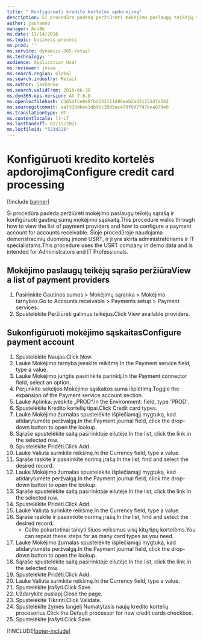 ```yaml
---
title: " Konfigūruoti kredito kortelės apdorojimą"
description: Ši procedūra padeda peržiūrėti mokėjimo paslaugų teikėjų sąrašą ir konfigūruoti gautinų sumų mokėjimo sąskaitą.
author: jashanno
manager: AnnBe
ms.date: 11/14/2016
ms.topic: business-process
ms.prod: ''
ms.service: dynamics-365-retail
ms.technology: ''
audience: Application User
ms.reviewer: josaw
ms.search.region: Global
ms.search.industry: Retail
ms.author: jashanno
ms.search.validFrom: 2016-06-30
ms.dyn365.ops.version: AX 7.0.0
ms.openlocfilehash: d365dfce8e8fbd332111d96eeb2a431151d7a342
ms.sourcegitcommit: eaf330dbee1db96c20d5ac479f007747bea079eb
ms.translationtype: HT
ms.contentlocale: lt-LT
ms.lasthandoff: 02/15/2021
ms.locfileid: "5234226"
---
```

# <a name="configure-credit-card-processing"></a><span data-ttu-id="7acfc-103"> Konfigūruoti kredito kortelės apdorojimą</span><span class="sxs-lookup"><span data-stu-id="7acfc-103">Configure credit card processing</span></span>

[!include [banner](../includes/banner.md)]

<span data-ttu-id="7acfc-104">Ši procedūra padeda peržiūrėti mokėjimo paslaugų teikėjų sąrašą ir konfigūruoti gautinų sumų mokėjimo sąskaitą.</span><span class="sxs-lookup"><span data-stu-id="7acfc-104">This procedure walks through how to view the list of payment providers and how to configure a payment account for accounts receivable.</span></span> <span data-ttu-id="7acfc-105">Šioje procedūroje naudojama demonstracinių duomenų įmonė USRT, ir ji yra skirta administratoriams ir IT specialistams.</span><span class="sxs-lookup"><span data-stu-id="7acfc-105">This procedure uses the USRT company in demo data and is intended for Administrators and IT Professionals.</span></span>


## <a name="view-a-list-of-payment-providers"></a><span data-ttu-id="7acfc-106">Mokėjimo paslaugų teikėjų sąrašo peržiūra</span><span class="sxs-lookup"><span data-stu-id="7acfc-106">View a list of payment providers</span></span>
1. <span data-ttu-id="7acfc-107">Pasirinkite Gautinos sumos > Mokėjimų sąranka > Mokėjimo tarnybos.</span><span class="sxs-lookup"><span data-stu-id="7acfc-107">Go to Accounts receivable > Payments setup > Payment services.</span></span>
2. <span data-ttu-id="7acfc-108">Spustelėkite Peržiūrėti galimus teikėjus.</span><span class="sxs-lookup"><span data-stu-id="7acfc-108">Click View available providers.</span></span>

## <a name="configure-payment-account"></a><span data-ttu-id="7acfc-109">Sukonfigūruoti mokėjimo sąskaitas</span><span class="sxs-lookup"><span data-stu-id="7acfc-109">Configure payment account</span></span>
1. <span data-ttu-id="7acfc-110">Spustelėkite Naujas.</span><span class="sxs-lookup"><span data-stu-id="7acfc-110">Click New.</span></span>
2. <span data-ttu-id="7acfc-111">Lauke Mokėjimo tarnyba įveskite reikšmę.</span><span class="sxs-lookup"><span data-stu-id="7acfc-111">In the Payment service field, type a value.</span></span>
3. <span data-ttu-id="7acfc-112">Lauke Mokėjimo jungtis pasirinkite parinktį.</span><span class="sxs-lookup"><span data-stu-id="7acfc-112">In the Payment connector field, select an option.</span></span>
4. <span data-ttu-id="7acfc-113">Perjunkite sekcijos Mokėjimo sąskaitos suma išplėtimą.</span><span class="sxs-lookup"><span data-stu-id="7acfc-113">Toggle the expansion of the Payment service account section.</span></span>
5. <span data-ttu-id="7acfc-114">Lauke Aplinka: įveskite „PROD“.</span><span class="sxs-lookup"><span data-stu-id="7acfc-114">In the Environment: field, type 'PROD'.</span></span>
6. <span data-ttu-id="7acfc-115">Spustelėkite Kredito kortelių tipai.</span><span class="sxs-lookup"><span data-stu-id="7acfc-115">Click Credit card types.</span></span>
7. <span data-ttu-id="7acfc-116">Lauke Mokėjimo žurnalas spustelėkite išplečiamąjį mygtuką, kad atidarytumėte peržvalgą.</span><span class="sxs-lookup"><span data-stu-id="7acfc-116">In the Payment journal field, click the drop-down button to open the lookup.</span></span>
8. <span data-ttu-id="7acfc-117">Sąraše spustelėkite saitą pasirinktoje eilutėje.</span><span class="sxs-lookup"><span data-stu-id="7acfc-117">In the list, click the link in the selected row.</span></span>
9. <span data-ttu-id="7acfc-118">Spustelėkite Pridėti.</span><span class="sxs-lookup"><span data-stu-id="7acfc-118">Click Add.</span></span>
10. <span data-ttu-id="7acfc-119">Lauke Valiuta surinkite reikšmę.</span><span class="sxs-lookup"><span data-stu-id="7acfc-119">In the Currency field, type a value.</span></span>
11. <span data-ttu-id="7acfc-120">Sąraše raskite ir pasirinkite norimą įrašą.</span><span class="sxs-lookup"><span data-stu-id="7acfc-120">In the list, find and select the desired record.</span></span>
12. <span data-ttu-id="7acfc-121">Lauke Mokėjimo žurnalas spustelėkite išplečiamąjį mygtuką, kad atidarytumėte peržvalgą.</span><span class="sxs-lookup"><span data-stu-id="7acfc-121">In the Payment journal field, click the drop-down button to open the lookup.</span></span>
13. <span data-ttu-id="7acfc-122">Sąraše spustelėkite saitą pasirinktoje eilutėje.</span><span class="sxs-lookup"><span data-stu-id="7acfc-122">In the list, click the link in the selected row.</span></span>
14. <span data-ttu-id="7acfc-123">Spustelėkite Pridėti.</span><span class="sxs-lookup"><span data-stu-id="7acfc-123">Click Add.</span></span>
15. <span data-ttu-id="7acfc-124">Lauke Valiuta surinkite reikšmę.</span><span class="sxs-lookup"><span data-stu-id="7acfc-124">In the Currency field, type a value.</span></span>
16. <span data-ttu-id="7acfc-125">Sąraše raskite ir pasirinkite norimą įrašą.</span><span class="sxs-lookup"><span data-stu-id="7acfc-125">In the list, find and select the desired record.</span></span>
    * <span data-ttu-id="7acfc-126">Galite pakartotinai taikyti šiuos veiksmus visų kitų tipų kortelėms.</span><span class="sxs-lookup"><span data-stu-id="7acfc-126">You can repeat these steps for as many card types as you need.</span></span>  
17. <span data-ttu-id="7acfc-127">Lauke Mokėjimo žurnalas spustelėkite išplečiamąjį mygtuką, kad atidarytumėte peržvalgą.</span><span class="sxs-lookup"><span data-stu-id="7acfc-127">In the Payment journal field, click the drop-down button to open the lookup.</span></span>
18. <span data-ttu-id="7acfc-128">Sąraše spustelėkite saitą pasirinktoje eilutėje.</span><span class="sxs-lookup"><span data-stu-id="7acfc-128">In the list, click the link in the selected row.</span></span>
19. <span data-ttu-id="7acfc-129">Spustelėkite Pridėti.</span><span class="sxs-lookup"><span data-stu-id="7acfc-129">Click Add.</span></span>
20. <span data-ttu-id="7acfc-130">Lauke Valiuta surinkite reikšmę.</span><span class="sxs-lookup"><span data-stu-id="7acfc-130">In the Currency field, type a value.</span></span>
21. <span data-ttu-id="7acfc-131">Spustelėkite Įrašyti.</span><span class="sxs-lookup"><span data-stu-id="7acfc-131">Click Save.</span></span>
22. <span data-ttu-id="7acfc-132">Uždarykite puslapį.</span><span class="sxs-lookup"><span data-stu-id="7acfc-132">Close the page.</span></span>
23. <span data-ttu-id="7acfc-133">Spustelėkite Tikrinti.</span><span class="sxs-lookup"><span data-stu-id="7acfc-133">Click Validate.</span></span>
24. <span data-ttu-id="7acfc-134">Spustelėkite žymės langelį Numatytasis naujų kredito kortelių procesorius.</span><span class="sxs-lookup"><span data-stu-id="7acfc-134">Click the Default processor for new credit cards checkbox.</span></span>
25. <span data-ttu-id="7acfc-135">Spustelėkite Įrašyti.</span><span class="sxs-lookup"><span data-stu-id="7acfc-135">Click Save.</span></span>



[!INCLUDE[footer-include](../../includes/footer-banner.md)]